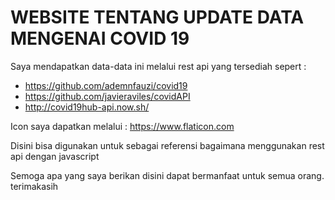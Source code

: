 # WEBSITE TENTANG UPDATE DATA MENGENAI COVID 19 

Saya mendapatkan data-data ini melalui rest api yang tersediah sepert : 
 - https://github.com/ademnfauzi/covid19
 - https://github.com/javieraviles/covidAPI
 - http://covid19hub-api.now.sh/
 
Icon saya dapatkan melalui : https://www.flaticon.com

Disini bisa digunakan untuk sebagai referensi bagaimana menggunakan rest api dengan javascript

Semoga apa yang saya berikan disini dapat bermanfaat untuk semua orang. terimakasih
